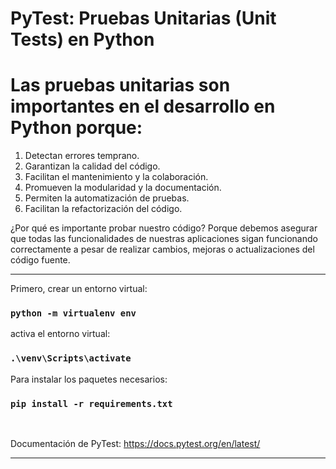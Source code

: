 # PyTest: Pruebas Unitarias (Unit Tests) en Python 

Las pruebas unitarias son importantes en el desarrollo en Python porque:
=======
1. Detectan errores temprano.  
2. Garantizan la calidad del código.  
3. Facilitan el mantenimiento y la colaboración.  
4. Promueven la modularidad y la documentación.  
5. Permiten la automatización de pruebas.  
6. Facilitan la refactorización del código.  


¿Por qué es importante probar nuestro código? Porque debemos asegurar que todas las funcionalidades de nuestras aplicaciones sigan funcionando correctamente a pesar de realizar cambios, mejoras o actualizaciones del código fuente.

<hr/>

Primero, crear un entorno virtual:
### `python -m virtualenv env`

activa el entorno virtual:
### `.\venv\Scripts\activate`

Para instalar los paquetes necesarios:
### `pip install -r requirements.txt`

<br/>

Documentación de PyTest: https://docs.pytest.org/en/latest/

<hr/>
